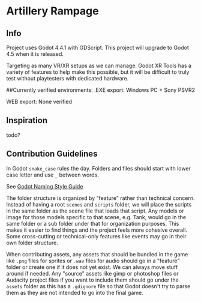 # Artillery Rampage

## Info

Project uses Godot 4.4.1 with GDScript. This project will upgrade to Godot 4.5 when it is released.

Targeting as many VR/XR setups as we can manage. Godot XR Tools has a variety of features to help make this possible, but it will be difficult to truly test without playtesters with dedicated hardware.

##Currently verified environments:
.EXE export:
Windows PC + Sony PSVR2

WEB export:
None verified

## Inspiration

todo?

## Contribution Guidelines

In Godot `snake_case` rules the day.  Folders and files should start with lower case letter and use `_` between words.

See [Godot Naming Style Guide](https://docs.godotengine.org/en/stable/tutorials/best_practices/project_organization.html#importing)

The folder structure is organized by "feature" rather than technical concern.  Instead of having a root `scenes` and `scripts` folder, we will place the scripts in the same folder as the scene file that loads that script. Any models or image for those models specific to that scene, e.g. Tank, would go in the same folder or a sub folder under that for organization purposes.  This makes it easier to find things and the project feels more cohesive overall.  Some cross-cutting or technical-only features like events may go in their own folder structure.

When contributing assets, any assets that should be bundled in the game like `.png` files for sprites or `.wav` files for audio should go in a "feature" folder or create one if it does not yet exist.  We can always move stuff around if needed.  Any "source" assets like gimp or photoshop files or Audacity project files if you want to include them should go under the `assets` folder as this has a `.gdignore` file so that Godot doesn't try to parse them as they are not intended to go into the final game.
